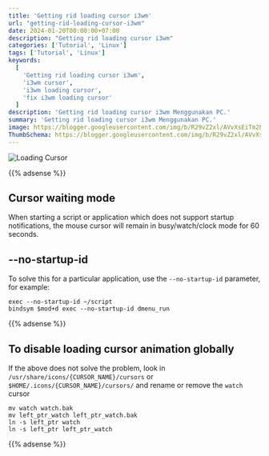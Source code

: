 ```yaml
---
title: 'Getting rid loading cursor i3wm'
url: "getting-rid-loading-cursor-i3wm"
date: 2024-01-20T00:00:00+07:00
description: "Getting rid loading cursor i3wm"
categories: ['Tutorial', 'Linux']
tags: ['Tutorial', 'Linux']
keywords:
  [
    'Getting rid loading cursor i3wm',
    'i3wm cursor',
    'i3wm loading cursor',
    'fix i3wm loading cursor'
  ]
description: 'Getting rid loading cursor i3wm Menggunakan PC.'
summary: 'Getting rid loading cursor i3wm Menggunakan PC.'
image: https://blogger.googleusercontent.com/img/b/R29vZ2xl/AVvXsEiTm2PtNd5Nfo61qHzzv5zm4_nQ17cA-msE8KK9uf1VS1zm8MCIOE4i_h3E1MCcJN8PWlA0Gf2duXwbzSIGukSrjpSXxUwUD6eUEh44LoJzqsG-NVrUNeHhBRyqnT36EoDH4LxJO3ydYRg6sUVmmF06Cm6ZJSU7Wtf4w31jjpyG6KyvwOI4zgFcESaZLAkx/s80-rw/i3wm.png
ThumbSchema: https://blogger.googleusercontent.com/img/b/R29vZ2xl/AVvXsEiTm2PtNd5Nfo61qHzzv5zm4_nQ17cA-msE8KK9uf1VS1zm8MCIOE4i_h3E1MCcJN8PWlA0Gf2duXwbzSIGukSrjpSXxUwUD6eUEh44LoJzqsG-NVrUNeHhBRyqnT36EoDH4LxJO3ydYRg6sUVmmF06Cm6ZJSU7Wtf4w31jjpyG6KyvwOI4zgFcESaZLAkx/s0/i3wm.png
---
```


![Loading Cursor](https://blogger.googleusercontent.com/img/b/R29vZ2xl/AVvXsEio1GzP4a1y2Nxb08t5CQInHH4cQoBiG3Xfd4D4b5zWDffBhAWzbCVwqmGeYGzwajJUfLAaDWz_xaTZw3ZBRSSr80-hBt4bCx68QAhiXt6ML36aUFOGXcFakpQOPBwcgn0gRqmudLJh5IqNgnRNa5-rqGLM726HR37nbgwwrZ10duPCMvXLU1JWgbs985UJ/s1600/loading-cursor.jpg)

{{% adsense %}}

## Cursor waiting mode
When starting a script or application which does not support startup notifications, the mouse cursor will remain in busy/watch/clock mode for 60 seconds.

## --no-startup-id
To solve this for a particular application, use the `--no-startup-id` parameter, for example:

```fish
exec --no-startup-id ~/script
bindsym $mod+d exec --no-startup-id dmenu_run
```

{{% adsense %}}

## To disable loading cursor animation globally
If the above does not solve the problem, look in `/usr/share/icons/{CURSOR_NAME}/cursors` or `$HOME/.icons/{CURSOR_NAME}/cursors/` and rename or remove the `watch` cursor

```fish
mv watch watch.bak
mv left_ptr_watch left_ptr_watch.bak
ln -s left_ptr watch
ln -s left_ptr left_ptr_watch
```

{{% adsense %}}